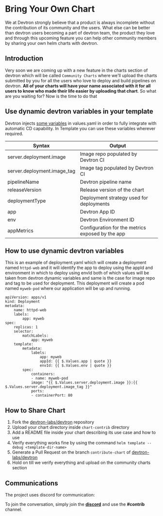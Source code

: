 # Bring Your Own Chart

We at Devtron strongly believe that a product is always incomplete without the contribution of its community and the users. What else can be better than devtron users becoming a part of devtron team, the product they love and through this upcoming feature you can help other community members by sharing your own helm charts with devtron.

## Introduction

Very soon we are coming up with a new feature in the charts section of devtron which will be called `Community Charts` where we'll upload the charts submitted by you for all the users who love to deploy and build pipelines on devtron. **All of your charts will have your name associated with it for all users to know who made their life easier by uploading that chart**. So what are you waiting for? Now is the time to do that

## Use dynamic devtron variables in your template

Devtron injects [some variables](https://github.com/devtron-labs/devtron/blob/main/contrib-chart/reference-chart_3-11-0/.image_descriptor_template.json) in values.yaml in order to fully integrate with automatic CD capability. In Template you can use these variables wherever required.

| Syntax | Output |
| ----------- | ----------- |
| server.deployment.image | Image repo populated by Devtron CI |
| server.deployment.image_tag | Image tag populated by Devtron CI |
| pipelineName | Devtron pipeline name |
| releaseVersion | Release version of the chart |
| deploymentType | Deployment strategy used for deployments |
| app | Devtron App ID |
| env | Devtron Environment ID |
| appMetrics | Configuration for the metrics exposed by the app |

## How to use dynamic devtron variables

This is an example of deployment.yaml which will create a deployment named `httpd-web` and it will identify the app to deploy using the appId and environment in which to deploy using envId both of which values will be taken from devtron dynamic variables and same is the case for image repo and tag to be used for deployment. This deployment will create a pod named `myweb-pod` where our application will be up and running.

    apiVersion: apps/v1
    kind: Deployment
    metadata:
        name: httpd-web
        labels:
            app: myweb
    spec:
        replicas: 1
        selector:
            matchLabels:
                app: myweb
        template:
            metadata:
                labels:
                    app: myweb
                    appId: {{ $.Values.app | quote }}
                    envId: {{ $.Values.env | quote }}
            spec:
                containers:
                - name: myweb-pod
                image: "{{ $.Values.server.deployment.image }}:{{ $.Values.server.deployment.image_tag }}"
                ports:
                - containerPort: 80


## How to Share Chart

1. Fork the [devtron-labs/devtron](https://github.com/devtron-labs/devtron) repository
2. Upload your chart directory inside `chart-contrib` directory
4. Add a README file inside your chart describing its use case and how to use
5. Verify everything works fine by using the command `helm template --debug <template-dir-name>`
6. Generate a Pull Request on the branch `contribute-chart` of [devtron-labs/devtron](https://github.com/devtron-labs/devtron)
7. Hold on till we verify everything and upload on the community charts section

## Communications

The project uses discord for communication:

To join the conversation, simply join the **[discord](https://discord.gg/jsRG5qx2gp)**  and use the __#contrib__ channel.